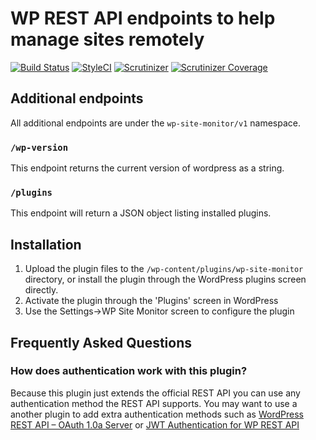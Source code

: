 # WP REST API endpoints to help manage sites remotely

[![Build Status](https://img.shields.io/travis/BWibrew/WP-Site-Monitor.svg?branch=master&style=flat-square)](https://travis-ci.org/BWibrew/WP-Site-Monitor)
[![StyleCI](https://styleci.io/repos/100482455/shield?branch=master)](https://styleci.io/repos/100482455)
[![Scrutinizer](https://img.shields.io/scrutinizer/g/BWibrew/WP-Site-Monitor.svg?style=flat-square)](https://scrutinizer-ci.com/g/BWibrew/WP-Site-Monitor)
[![Scrutinizer Coverage](https://img.shields.io/scrutinizer/coverage/g/BWibrew/WP-Site-Monitor.svg?style=flat-square)](https://scrutinizer-ci.com/g/BWibrew/WP-Site-Monitor)

## Additional endpoints
All additional endpoints are under the `wp-site-monitor/v1` namespace.

### `/wp-version`
This endpoint returns the current version of wordpress as a string.

### `/plugins`
This endpoint will return a JSON object listing installed plugins.

## Installation

1. Upload the plugin files to the `/wp-content/plugins/wp-site-monitor` directory, or install the plugin through the
WordPress plugins screen directly.
2. Activate the plugin through the 'Plugins' screen in WordPress
3. Use the Settings->WP Site Monitor screen to configure the plugin


## Frequently Asked Questions
### How does authentication work with this plugin?
Because this plugin just extends the official REST API you can use any authentication method the REST API supports.
You may want to use a another plugin to add extra authentication methods such as 
[WordPress REST API – OAuth 1.0a Server](https://wordpress.org/plugins/rest-api-oauth1/) or 
[JWT Authentication for WP REST API](https://wordpress.org/plugins/jwt-authentication-for-wp-rest-api/)
